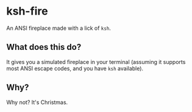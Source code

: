 # ksh-fire
An ANSI fireplace made with a lick of `ksh`.

## What does this do?
It gives you a simulated fireplace in your terminal (assuming it supports most ANSI escape codes, and you have `ksh` available).

## Why?
Why not?  It's Christmas.
